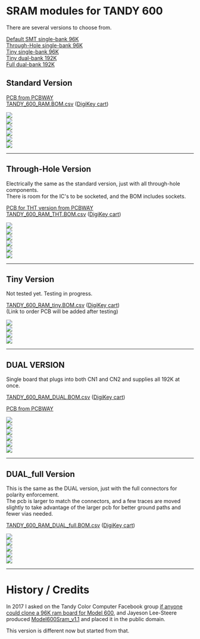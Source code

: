 # SRAM modules for TANDY 600

There are several versions to choose from.

[Default SMT single-bank 96K](#standard-version)  
[Through-Hole single-bank 96K](#through-hole-version)  
[Tiny single-bank 96K](#tiny-version)  
[Tiny dual-bank 192K](#dual-version)  
[Full dual-bank 192K](#dual_full-version)

## Standard Version  
<!-- [PCB from OSHPark](https://oshpark.com/shared_projects/nBVWvJ2W)  -->
[PCB from PCBWAY](https://www.pcbway.com/project/shareproject/TANDY_600_RAM.html)  
[TANDY_600_RAM.BOM.csv](../../raw/main/TANDY_600_RAM.BOM.csv) ([DigiKey cart](https://www.digikey.com/short/mjtb7rnn))  

<!-- [Gerbers](../../releases/latest) -->

![](../../raw/main/PCB/TANDY_600_RAM.jpg)  
![](../../raw/main/PCB/TANDY_600_RAM.top.jpg)  
![](../../raw/main/PCB/TANDY_600_RAM.bottom.jpg)  
![](../../raw/main/PCB/TANDY_600_RAM.svg)  
![](../../raw/main/TANDY_600_RAM.1.jpg)  
![](../../raw/main/TANDY_600_RAM.2.jpg)

----

## Through-Hole Version  

Electrically the same as the standard version, just with all through-hole components.  
There is room for the IC's to be socketed, and the BOM includes sockets.  

[PCB for THT version from PCBWAY](https://www.pcbway.com/project/shareproject/TANDY_600_RAM_96K_THT_70a7bb4c.html)  
[TANDY_600_RAM_THT.BOM.csv](../../raw/main/TANDY_600_RAM_THT.BOM.csv) ([DigiKey cart](https://www.digikey.com/short/5q7bmv0q))  

![](../../raw/main/PCB/TANDY_600_RAM_THT.jpg)  
![](../../raw/main/PCB/TANDY_600_RAM_THT.top.jpg)  
![](../../raw/main/PCB/TANDY_600_RAM_THT.bottom.jpg)  
![](../../raw/main/TANDY_600_RAM_THT.1.jpg)  
![](../../raw/main/TANDY_600_RAM_THT.2.jpg)  
![](../../raw/main/TANDY_600_RAM_THT.3.jpg)  

----

## Tiny Version  

Not tested yet. Testing in progress.  

[TANDY_600_RAM_tiny.BOM.csv](../../raw/main/TANDY_600_RAM_tiny.BOM.csv) ([DigiKey cart](https://www.digikey.com/short/p907n2hq))  
(Link to order PCB will be added after testing)

![](../../raw/main/PCB/TANDY_600_RAM_tiny.jpg)  
![](../../raw/main/PCB/TANDY_600_RAM_tiny.20mm.jpg)  
![](../../raw/main/PCB/TANDY_600_RAM_tiny.top.jpg)  
![](../../raw/main/PCB/TANDY_600_RAM_tiny.bottom.jpg)  

----

## DUAL VERSION

Single board that plugs into both CN1 and CN2 and supplies all 192K at once.  

[TANDY_600_RAM_DUAL.BOM.csv](../../raw/main/TANDY_600_RAM_DUAL.BOM.csv) ([DigiKey cart](https://www.digikey.com/short/53w2v1h5))  
<!-- [PCB from OSHPark]()  -->
[PCB from PCBWAY](https://www.pcbway.com/project/shareproject/TANDY_600_192K_DUAL_RAM_96d16a20.html)  

![](../../raw/main/PCB/TANDY_600_RAM_DUAL.jpg)  
![](../../raw/main/PCB/TANDY_600_RAM_DUAL.top.jpg)  
![](../../raw/main/PCB/TANDY_600_RAM_DUAL.bottom.jpg)  
![](../../raw/main/PCB/TANDY_600_RAM_DUAL.svg)  
![](../../raw/main/TANDY_600_RAM_DUAL.install.jpg)  
![](../../raw/main/TANDY_600_RAM_DUAL.display.jpg)  

----

## DUAL_full Version

This is the same as the DUAL version, just with the full connectors for polarity enforcement.  
The pcb is larger to match the connectors, and a few traces are moved slightly to take advantage of the larger pcb for better ground paths and fewer vias needed.  

[TANDY_600_RAM_DUAL_full.BOM.csv](../../raw/main/TANDY_600_RAM_DUAL_full.BOM.csv) ([DigiKey cart](https://www.digikey.com/short/ctmq5hdj))  

![](../../raw/main/PCB/TANDY_600_RAM_DUAL_full.jpg)  
![](../../raw/main/PCB/TANDY_600_RAM_DUAL_full.b.jpg)  
![](../../raw/main/PCB/TANDY_600_RAM_DUAL_full.top.jpg)  
![](../../raw/main/PCB/TANDY_600_RAM_DUAL_full.bottom.jpg)  
![](../../raw/main/PCB/TANDY_600_RAM_DUAL_full.svg)  

----

# History / Credits

In 2017 I asked on the Tandy Color Computer Facebook group [if anyone could clone a 96K ram board for Model 600](https://www.facebook.com/groups/2359462640/permalink/10154864662292641/), and Jayeson Lee-Steere produced [Model600Sram_v1.1](https://github.com/bkw777/TANDY_600_RAM/tree/JLS-1.1) and placed it in the public domain.  

This version is different now but started from that.
